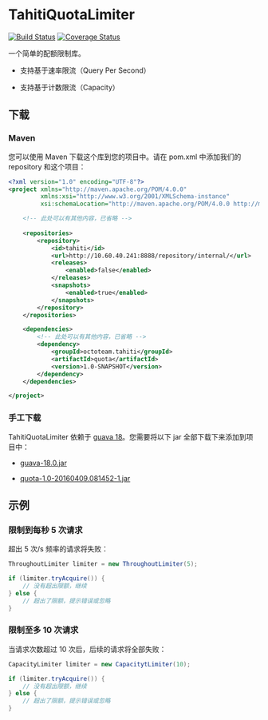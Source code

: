 # TahitiQuotaLimiter

[![Build Status](https://travis-ci.org/SummerWish/TahitiQuotaLimiter.svg?branch=master)](https://travis-ci.org/SummerWish/TahitiQuotaLimiter) [![Coverage Status](https://coveralls.io/repos/github/SummerWish/TahitiQuotaLimiter/badge.svg?branch=master)](https://coveralls.io/github/SummerWish/TahitiQuotaLimiter?branch=master)

一个简单的配额限制库。

- 支持基于速率限流（Query Per Second）

- 支持基于计数限流（Capacity）

## 下载

### Maven

您可以使用 Maven 下载这个库到您的项目中。请在 pom.xml 中添加我们的 repository 和这个项目：

```xml
<?xml version="1.0" encoding="UTF-8"?>
<project xmlns="http://maven.apache.org/POM/4.0.0"
         xmlns:xsi="http://www.w3.org/2001/XMLSchema-instance"
         xsi:schemaLocation="http://maven.apache.org/POM/4.0.0 http://maven.apache.org/xsd/maven-4.0.0.xsd">

    <!-- 此处可以有其他内容，已省略 -->
    
    <repositories>
        <repository>
            <id>tahiti</id>
            <url>http://10.60.40.241:8888/repository/internal/</url>
            <releases>
                <enabled>false</enabled>
            </releases>
            <snapshots>
                <enabled>true</enabled>
            </snapshots>
        </repository>
    </repositories>

    <dependencies>
        <!-- 此处可以有其他内容，已省略 -->
        <dependency>
            <groupId>octoteam.tahiti</groupId>
            <artifactId>quota</artifactId>
            <version>1.0-SNAPSHOT</version>
        </dependency>
    </dependencies>

</project>
```

### 手工下载

TahitiQuotaLimiter 依赖于 [guava 18](https://github.com/google/guava/wiki/Release18)。您需要将以下 jar 全部下载下来添加到项目中：

- [guava-18.0.jar](http://10.60.40.241:8888/repository/internal/com/google/guava/guava/18.0/guava-18.0.jar)

- [quota-1.0-20160409.081452-1.jar](http://10.60.40.241:8888/repository/snapshots/octoteam/tahiti/quota/1.0-SNAPSHOT/quota-1.0-20160409.081452-1.jar)


## 示例

### 限制到每秒 5 次请求

超出 5 次/s 频率的请求将失败：

```java
ThroughoutLimiter limiter = new ThroughoutLimiter(5);

if (limiter.tryAcquire()) {
	// 没有超出限额，继续
} else {
	// 超出了限额，提示错误或忽略
} 
```

### 限制至多 10 次请求

当请求次数超过 10 次后，后续的请求将全部失败：

```java
CapacityLimiter limiter = new CapacitytLimiter(10);

if (limiter.tryAcquire()) {
	// 没有超出限额，继续
} else {
	// 超出了限额，提示错误或忽略
} 
```
